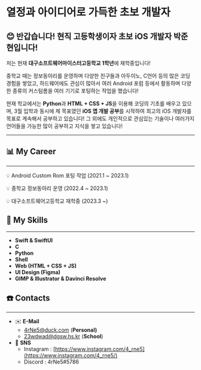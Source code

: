 # 열정과 아이디어로 가득한 초보 개발자

## 😊 반갑습니다! 현직 고등학생이자 초보 iOS 개발자 박준현입니다!

저는 현재 **대구소프트웨어마이스터고등학교 1학년**에 재학중입니다! 

중학교 때는 정보동아리를 운영하며 다양한 친구들과 아두이노, C언어 등의 많은 코딩 경험을 쌓았고, 하드웨어에도 관심이 많아서 여러 Android 포럼 등에서 활동하며 다양한 종류의 커스텀롬을 여러 기기로 포팅하는 작업을 했습니다!

현재 학교에서는 **Python**과 **HTML + CSS + JS**을 이용해 코딩의 기초를 배우고 있으며, 3월 입학과 동시에 제 목표였던 **iOS 앱 개발 공부**를 시작하여 최고의 iOS 개발자를 목표로 계속해서 공부하고 있습니다! 그 외에도 개인적으로 관심있는 기술이나 여러가지 언어들을 가능한 많이 공부하고 지식을 쌓고 있습니다! 

---

## 📊 My Career

---

<aside>
💡 Android Custom Rom 포팅 작업 (2021.1 ~ 2023.1)

💡 중학교 정보동아리 운영 (2022.4 ~ 2023.1)

💡 대구소프트웨어고등학교 재학중 (2023.3 ~)

</aside>

## 📕 My S**kills**

---

- **Swift & SwiftUI**
- **C**
- **Python**
- **Shell**
- **Web (HTML + CSS + JS)**
- **UI Design (Figma)**
- **GIMP & Illustrator & Davinci Resolve** 

## ☎️ Contacts

---

- ✉️ **E-Mail**
    - 4rNe5@duck.com (**Personal)**
    - 23wdwad@dgsw.hs.kr (**School**)
- 📱 **SNS**
    - Instagram : [https://www.instagram.com/4_rne5](https://www.instagram.com/4_rne5/)
    - Discord : 4rNe5#5786